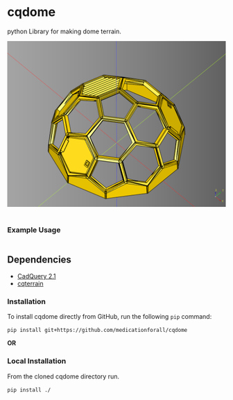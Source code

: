 # cqdome
python Library for making dome terrain.

![](./documentation/image/01.png)<br /><br />

### Example Usage

``` python
```

## Dependencies
* [CadQuery 2.1](https://github.com/CadQuery/cadquery)
* [cqterrain](https://github.com/medicationforall/cqterrain)


### Installation
To install cqdome directly from GitHub, run the following `pip` command:

	pip install git+https://github.com/medicationforall/cqdome

**OR**

### Local Installation
From the cloned cqdome directory run.

	pip install ./
